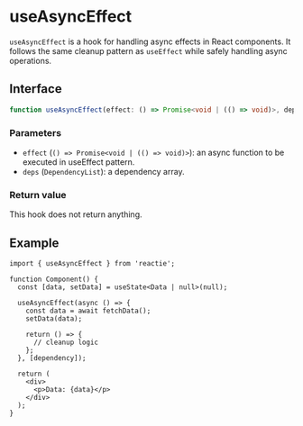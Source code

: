 # useAsyncEffect

`useAsyncEffect` is a hook for handling async effects in React components. It follows the same cleanup pattern as `useEffect` while safely handling async operations.

## Interface

```ts
function useAsyncEffect(effect: () => Promise<void | (() => void)>, deps?: DependencyList): void;
```

### Parameters

- `effect` (`() => Promise<void | (() => void)>`): an async function to be executed in useEffect pattern.
- `deps` (`DependencyList`): a dependency array.

### Return value

This hook does not return anything.

## Example

```tsx
import { useAsyncEffect } from 'reactie';

function Component() {
  const [data, setData] = useState<Data | null>(null);

  useAsyncEffect(async () => {
    const data = await fetchData();
    setData(data);

    return () => {
      // cleanup logic
    };
  }, [dependency]);

  return (
    <div>
      <p>Data: {data}</p>
    </div>
  );
}
```

